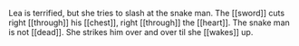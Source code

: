Lea is terrified, but she tries to slash at the snake man. The [[sword]] cuts right [[through]] his [[chest]], right [[through]] the [[heart]]. The snake man is not [[dead]]. She strikes him over and over til she [[wakes]] up.